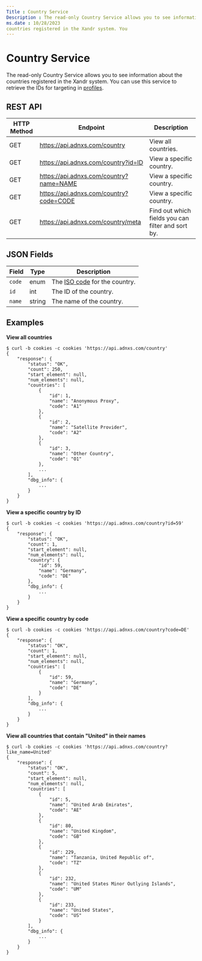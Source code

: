 ```yaml
---
Title : Country Service
Description : The read-only Country Service allows you to see information about the
ms.date : 10/28/2023
countries registered in the Xandr system. You
---
```



# Country Service



The read-only Country Service allows you to see information about the
countries registered in the Xandr system. You
can use this service to retrieve the IDs for targeting in <a
href="legacy-bidder-profile-service.md"
class="xref" target="_blank">profiles</a>.



## REST API

<table class="table">
<thead class="thead">
<tr class="header row">
<th id="ID-000081b6__entry__1" class="entry colsep-1 rowsep-1">HTTP
Method</th>
<th id="ID-000081b6__entry__2"
class="entry colsep-1 rowsep-1">Endpoint</th>
<th id="ID-000081b6__entry__3"
class="entry colsep-1 rowsep-1">Description</th>
</tr>
</thead>
<tbody class="tbody">
<tr class="odd row">
<td class="entry colsep-1 rowsep-1"
headers="ID-000081b6__entry__1">GET</td>
<td class="entry colsep-1 rowsep-1" headers="ID-000081b6__entry__2"><a
href="https://api.adnxs.com/country" class="xref"
target="_blank">https://api.<span
class="ph">adnxs.com/country</a></td>
<td class="entry colsep-1 rowsep-1" headers="ID-000081b6__entry__3">View
all countries.</td>
</tr>
<tr class="even row">
<td class="entry colsep-1 rowsep-1"
headers="ID-000081b6__entry__1">GET</td>
<td class="entry colsep-1 rowsep-1" headers="ID-000081b6__entry__2"><a
href="https://api.adnxs.com/country?id=ID" class="xref"
target="_blank">https://api.<span
class="ph">adnxs.com/country?id=ID</a></td>
<td class="entry colsep-1 rowsep-1" headers="ID-000081b6__entry__3">View
a specific country.</td>
</tr>
<tr class="odd row">
<td class="entry colsep-1 rowsep-1"
headers="ID-000081b6__entry__1">GET</td>
<td class="entry colsep-1 rowsep-1" headers="ID-000081b6__entry__2"><a
href="https://api.adnxs.com/country?name=NAME" class="xref"
target="_blank">https://api.<span
class="ph">adnxs.com/country?name=NAME</a></td>
<td class="entry colsep-1 rowsep-1" headers="ID-000081b6__entry__3">View
a specific country.</td>
</tr>
<tr class="even row">
<td class="entry colsep-1 rowsep-1"
headers="ID-000081b6__entry__1">GET</td>
<td class="entry colsep-1 rowsep-1" headers="ID-000081b6__entry__2"><a
href="https://api.adnxs.com/country?code=CODE" class="xref"
target="_blank">https://api.<span
class="ph">adnxs.com/country?code=CODE</a></td>
<td class="entry colsep-1 rowsep-1" headers="ID-000081b6__entry__3">View
a specific country.</td>
</tr>
<tr class="odd row">
<td class="entry colsep-1 rowsep-1"
headers="ID-000081b6__entry__1">GET</td>
<td class="entry colsep-1 rowsep-1" headers="ID-000081b6__entry__2"><a
href="https://api.adnxs.com/country/meta" class="xref"
target="_blank">https://api.<span
class="ph">adnxs.com/country/meta</a></td>
<td class="entry colsep-1 rowsep-1" headers="ID-000081b6__entry__3">Find
out which fields you can filter and sort by.</td>
</tr>
</tbody>
</table>





## JSON Fields

<table class="table">
<thead class="thead">
<tr class="header row">
<th id="ID-000081b6__entry__19"
class="entry colsep-1 rowsep-1">Field</th>
<th id="ID-000081b6__entry__20"
class="entry colsep-1 rowsep-1">Type</th>
<th id="ID-000081b6__entry__21"
class="entry colsep-1 rowsep-1">Description</th>
</tr>
</thead>
<tbody class="tbody">
<tr class="odd row">
<td class="entry colsep-1 rowsep-1"
headers="ID-000081b6__entry__19"><code
class="ph codeph">code</code></td>
<td class="entry colsep-1 rowsep-1"
headers="ID-000081b6__entry__20">enum</td>
<td class="entry colsep-1 rowsep-1" headers="ID-000081b6__entry__21">The
<a href="https://www.maxmind.com/en/iso3166" class="xref"
target="_blank">ISO code</a> for the country.</td>
</tr>
<tr class="even row">
<td class="entry colsep-1 rowsep-1"
headers="ID-000081b6__entry__19"><code class="ph codeph">id</code></td>
<td class="entry colsep-1 rowsep-1"
headers="ID-000081b6__entry__20">int</td>
<td class="entry colsep-1 rowsep-1" headers="ID-000081b6__entry__21">The
ID of the country.</td>
</tr>
<tr class="odd row">
<td class="entry colsep-1 rowsep-1"
headers="ID-000081b6__entry__19"><code
class="ph codeph">name</code></td>
<td class="entry colsep-1 rowsep-1"
headers="ID-000081b6__entry__20">string</td>
<td class="entry colsep-1 rowsep-1" headers="ID-000081b6__entry__21">The
name of the country.</td>
</tr>
</tbody>
</table>





## Examples

**View all countries**

``` pre
$ curl -b cookies -c cookies 'https://api.adnxs.com/country'
{
    "response": {
        "status": "OK",
        "count": 250,
        "start_element": null,
        "num_elements": null,
        "countries": [
            {
                "id": 1,
                "name": "Anonymous Proxy",
                "code": "A1"
            },
            {
                "id": 2,
                "name": "Satellite Provider",
                "code": "A2"
            },
            {
                "id": 3,
                "name": "Other Country",
                "code": "O1"
            },
            ...
        ],
        "dbg_info": {
            ...
        }
    }
}         
```

**View a specific country by ID**

``` pre
$ curl -b cookies -c cookies 'https://api.adnxs.com/country?id=59'
{
    "response": {
        "status": "OK",
        "count": 1,
        "start_element": null,
        "num_elements": null,
        "country": {
            "id": 59,
            "name": "Germany",
            "code": "DE"
        },
        "dbg_info": {
            ...
        }
    }
}
```

**View a specific country by code**

``` pre
$ curl -b cookies -c cookies 'https://api.adnxs.com/country?code=DE'
{
    "response": {
        "status": "OK",
        "count": 1,
        "start_element": null,
        "num_elements": null,
        "countries": [
            {
                "id": 59,
                "name": "Germany",
                "code": "DE"
            }
        ],
        "dbg_info": {
            ...
        }
    }
}
```

**View all countries that contain "United" in their names**

``` pre
$ curl -b cookies -c cookies 'https://api.adnxs.com/country?like_name=United'
{
    "response": {
        "status": "OK",
        "count": 5,
        "start_element": null,
        "num_elements": null,
        "countries": [
            {
                "id": 5,
                "name": "United Arab Emirates",
                "code": "AE"
            },
            {
                "id": 80,
                "name": "United Kingdom",
                "code": "GB"
            },
            {
                "id": 229,
                "name": "Tanzania, United Republic of",
                "code": "TZ"
            },
            {
                "id": 232,
                "name": "United States Minor Outlying Islands",
                "code": "UM"
            },
            {
                "id": 233,
                "name": "United States",
                "code": "US"
            }
        ],
        "dbg_info": {
            ...
        }
    }
}     
```






